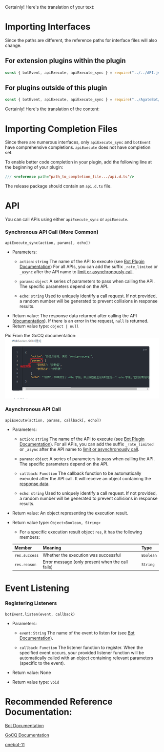 Certainly! Here's the translation of your text:

# Importing Interfaces

Since the paths are different, the reference paths for interface files will also change.

## For extension plugins within the plugin
```javascript
const { botEvent, apiExecute, apiExecute_sync } = require("../../API.js")
```

## For plugins outside of this plugin
```javascript
const { botEvent, apiExecute, apiExecute_sync } = require("../AgateBot/API.js")
```

Certainly! Here's the translation of the content:

# Importing Completion Files

Since there are numerous interfaces, only `apiExecute_sync` and `botEvent` have comprehensive completions. `apiExecute` does not have completion set.

To enable better code completion in your plugin, add the following line at the beginning of your plugin:

```typescript
/// <reference path="path_to_completion_file.../api.d.ts"/>
```

The release package should contain an `api.d.ts` file.

# API

You can call APIs using either `apiExecute_sync` or `apiExecute`.

### Synchronous API Call (More Common)
`apiExecute_sync(action, params[, echo])`

- Parameters:
  - `action`: `string`
    The name of the API to execute (see [Bot Plugin Documentation](https://llonebot.github.io/zh-CN/develop/api))
    For all APIs, you can add the suffix `_rate_limited` or `_async` after the API name to [limit or asynchronously call](https://github.com/botuniverse/onebot-11/tree/master/api).

  - `params`: `object`
    A series of parameters to pass when calling the API. The specific parameters depend on the API.

  - `echo`: `string`
    Used to uniquely identify a call request. If not provided, a random number will be generated to prevent collisions in response results.
- Return value: The response data returned after calling the API ([documentation](https://docs.go-cqhttp.org/api/#%E5%9F%BA%E7%A1%80%E4%BC%A0%E8%BE%93)). If there is an error in the request, `null` is returned.
- Return value type: `object | null`

Pic From the GoCQ documentation:
![Response Data](../img/172034.png)



### Asynchronous API Call
`apiExecute(action, params, callback[, echo])`

- Parameters:
  - `action`: `string`
    The name of the API to execute (see [Bot Plugin Documentation](https://llonebot.github.io/zh-CN/develop/api)).
    For all APIs, you can add the suffix `_rate_limited` or `_async` after the API name to [limit or asynchronously call](https://github.com/botuniverse/onebot-11/tree/master/api).

  - `params`: `object`
    A series of parameters to pass when calling the API. The specific parameters depend on the API.

  - `callback`: `Function`
    The callback function to be automatically executed after the API call.
    It will receive an object containing the [response data](https://docs.go-cqhttp.org/api/#%E5%9F%BA%E7%A1%80%E4%BC%A0%E8%BE%93).
  - `echo`: `string`
    Used to uniquely identify a call request. If not provided, a random number will be generated to prevent collisions in response results.
- Return value: An object representing the execution result.
- Return value type: `Object<Boolean, String>`

  - For a specific execution result object `res`, it has the following members:

  | Member       | Meaning                  | Type      |
  | ------------ | ------------------------ | --------- |
  | `res.success`| Whether the execution was successful | `Boolean` |
  | `res.reason` | Error message (only present when the call fails) | `String` |

# Event Listening

### Registering Listeners

`botEvent.listen(event, callback)`

- Parameters:

  - `event`: `String`
    The name of the event to listen for (see [Bot Documentation](https://llonebot.github.io/zh-CN/develop/event)).

  - `callback`: `Function`
    The listener function to register.
    When the specified event occurs, your provided listener function will be automatically called with an object containing relevant parameters (specific to the event).
- Return value: None
- Return value type: `void`

# Recommended Reference Documentation:

[Bot Documentation](https://llonebot.github.io/zh-CN/develop/api)

[GoCQ Documentation](https://docs.go-cqhttp.org/api/#%E8%AF%B7%E6%B1%82%E8%AF%B4%E6%98%8E)

[onebot-11](https://github.com/botuniverse/onebot-11)
